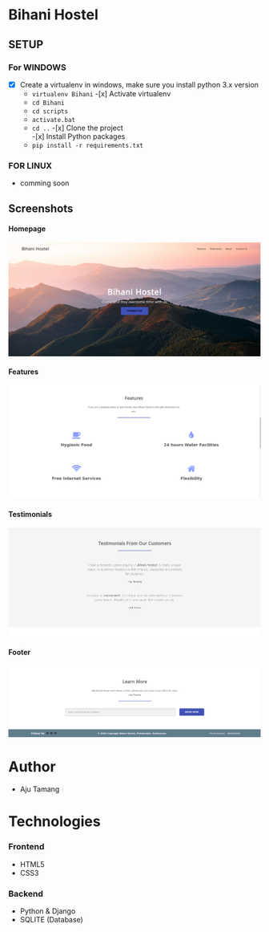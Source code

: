 # Bihani Hostel

## SETUP
### For WINDOWS
   -[x] Create a virtualenv in windows, make sure you install python 3.x version
       * `virtualenv Bihani`
    -[x] Activate virtualenv
       * `cd Bihani`
       * `cd scripts`
       * `activate.bat`
       * `cd ..`
    -[x] Clone the project  
    -[x] Install Python packages
       * `pip install -r requirements.txt`         

### FOR LINUX
- comming soon

## Screenshots

#### Homepage
![alt text](./screenshots/home.png)

#### Features
![alt text](./screenshots/features.png)

#### Testimonials
![alt text](./screenshots/testimonials.png)

#### Footer
![alt text](./screenshots/footer.png)


# Author
- Aju Tamang

# Technologies
### Frontend 
- HTML5
- CSS3

### Backend
- Python & Django
- SQLITE (Database)